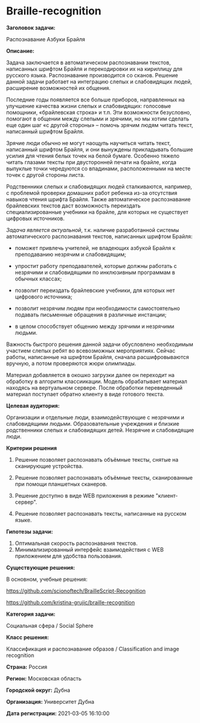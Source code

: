 # Braille-recognition

**Заголовок задачи:**

Распознавание Азбуки Брайля

**Описание:**

Задача заключается в автоматическом распознавании текстов, написанных шрифтом
Брайля и перекодировки их на кириллицу для русского языка. Распознавание
производится со сканов. Решение данной задачи работает на интеграцию слепых и слабовидящих
людей, расширение возможностей их общения.

Последние годы появляется все больше приборов, направленных на улучшение качества
жизни слепых и слабовидящих: голосовые помощники, «брайлевская строка» и т.п. Эти
возможности безусловно, помогают в общении между слепыми и зрячими, но мы хотим
сделать еще один шаг «с другой стороны» – помочь зрячим людям читать текст,
написанный шрифтом Брайля.

Зрячие люди обычно не могут наощупь научиться читать текст, написанный шрифтом
Брайля, и они вынуждены прикладывать большие усилия для чтения белых точек на белой
бумаге. Особенно тяжело читать глазами тексты при двусторонней печати на брайле,
когда выпуклые точки чередуются со впадинами, расположенными на месте точек с
другой стороны листа.

Родственники слепых и слабовидящих людей сталкиваются, например, с проблемой
проверки домашних работ ребенка из-за отсутствия навыков чтения шрифта Брайля.
Также автоматическое распознавание брайлевских текстов даст возможность переиздать
специализированные учебники на брайле, для которых не существует цифровых
источников.

*Задача является актуальной*, т.к. наличие разработанной системы автоматического
распознавания текстов, написанных шрифтом Брайля:

* поможет привлечь учителей, не владеющих азбукой Брайля к преподаванию
незрячим и слабовидящим;

* упростит работу преподавателей, которые должны работать с незрячими и
слабовидящими по инклюзивным программам в обычных классах;

* позволит переиздать брайлевские учебники, для которых нет цифрового источника;

* позволит незрячим людям при необходимости самостоятельно подавать
письменные обращения в различные инстанции;

* в целом способствует общению между зрячими и незрячими людьми.


Важность быстрого решения данной задачи обусловлено необходимым участием слепых
ребят во всевозможных мероприятиях. Сейчас работы, написанные на шрифтом Брайля,
сначала расшифровываются вручную, а потом проверяются жюри олимпиады.

Материал добавляется в окошко загрузки далее он переходит на обработку в алгоритм
классиикации. Модель обрабатывает материал находясь на вертуальном сервере. После
обработки переведенный материал поступает обратно клиенту в виде готового текста.

**Целевая аудитория:**

Организации и отдельные люди, взаимодействующие с незрячими и слабовидящими
людьми. Образовательные учреждения и близкие родственники слепых и слабовидящих
детей. Незрячие и слабовидящие люди.

**Критерии решения**

1. Решение позволяет распознавать объёмные тексты, снятые на сканирующие устройства.

2. Решение позволяет распознавать объёмные тексты, сканированные при помощи
планшетных сканеров.

3. Решение доступно в виде WEB приложения в режиме "клиент-сервер".

4. Решение позволяет распознавать тексты, написанные на русском 
языке. 

**Гипотезы задачи:**

1. Оптимальная скорость распознавания текстов.
2. Минимализированный интерфейс взаимодействия с WEB приложением для
удобства пользования.

**Существующие решения:**

В основном, учебные решения:

https://github.com/scionoftech/BrailleScript-Recognition

https://github.com/kristina-grujic/braille-recognition

**Категория задачи:**

Социальная сфера / Social Sphere

**Класс решения:**

Классификация и распознавание образов / Classification and image recognition

**Страна:** Россия

**Регион:** Московская область

**Городской округ:** Дубна 

**Организация:** Университет Дубна

**Дата регистрации:**
2021-03-05 16:10:00
